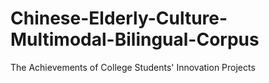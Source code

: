 # Chinese-Elderly-Culture-Multimodal-Bilingual-Corpus
The Achievements of College Students' Innovation Projects
